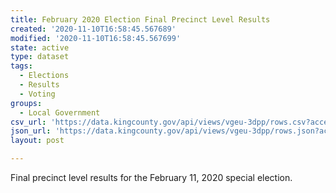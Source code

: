 ```yaml
---
title: February 2020 Election Final Precinct Level Results
created: '2020-11-10T16:58:45.567689'
modified: '2020-11-10T16:58:45.567699'
state: active
type: dataset
tags:
  - Elections
  - Results
  - Voting
groups:
  - Local Government
csv_url: 'https://data.kingcounty.gov/api/views/vgeu-3dpp/rows.csv?accessType=DOWNLOAD'
json_url: 'https://data.kingcounty.gov/api/views/vgeu-3dpp/rows.json?accessType=DOWNLOAD'
layout: post

---
```

Final precinct level results for the February 11, 2020 special election.
